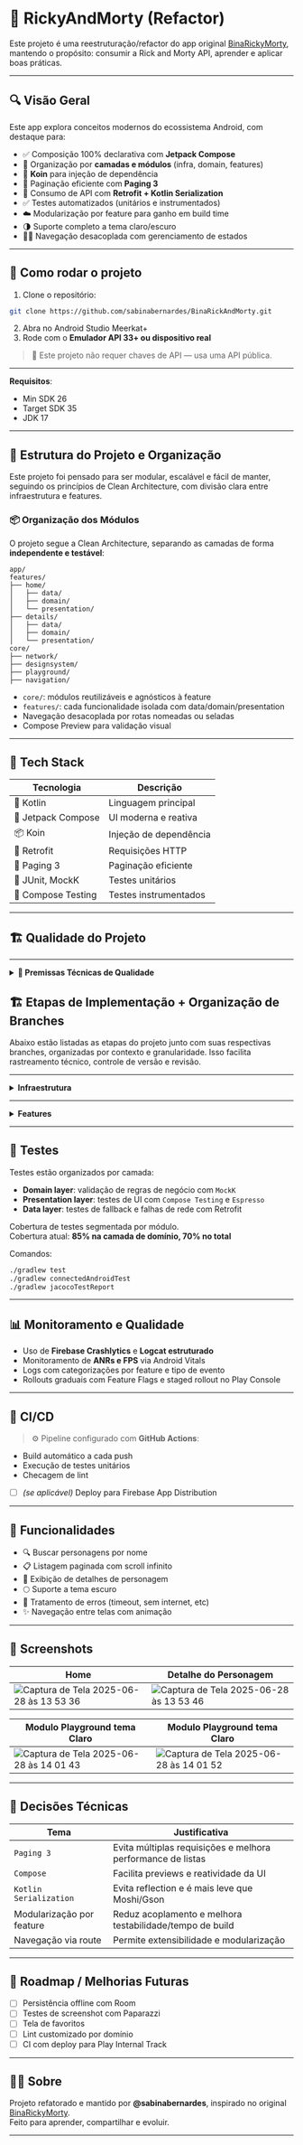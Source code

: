 # 🧠 RickyAndMorty (Refactor)

Este projeto é uma reestruturação/refactor do app original [BinaRickyMorty](https://github.com/sabinabernardes/BinaRickyMorty), mantendo o propósito: consumir a Rick and Morty API, aprender e aplicar boas práticas.

---

## 🔍 Visão Geral

Este app explora conceitos modernos do ecossistema Android, com destaque para:

- ✅ Composição 100% declarativa com **Jetpack Compose**
- 🧠 Organização por **camadas e módulos** (infra, domain, features)
- 💉 **Koin** para injeção de dependência
- 🔁 Paginação eficiente com **Paging 3**
- 🔌 Consumo de API com **Retrofit + Kotlin Serialization**
- ✅ Testes automatizados (unitários e instrumentados)
- ☁️ Modularização por feature para ganho em build time
- 🌗 Suporte completo a tema claro/escuro
- 👩‍🔬 Navegação desacoplada com gerenciamento de estados

---
## 🚀 Como rodar o projeto

1. Clone o repositório:
```bash
git clone https://github.com/sabinabernardes/BinaRickAndMorty.git
```

2. Abra no Android Studio Meerkat+  
3. Rode com o **Emulador API 33+ ou dispositivo real**

> 🔐 Este projeto não requer chaves de API — usa uma API pública.

---
**Requisitos**:  
- Min SDK 26  
- Target SDK 35  
- JDK 17

---

## 🧱 Estrutura do Projeto e Organização

Este projeto foi pensado para ser modular, escalável e fácil de manter, seguindo os princípios de Clean Architecture, com divisão clara entre infraestrutura e features.

### 📦 Organização dos Módulos

O projeto segue a Clean Architecture, separando as camadas de forma **independente e testável**:

```
app/
features/
├── home/
│   ├── data/
│   ├── domain/
│   └── presentation/
├── details/
│   ├── data/
│   ├── domain/
│   └── presentation/
core/
├── network/
├── designsystem/
├── playground/
├── navigation/
```

- `core/`: módulos reutilizáveis e agnósticos à feature  
- `features/`: cada funcionalidade isolada com data/domain/presentation  
- Navegação desacoplada por rotas nomeadas ou seladas  
- Compose Preview para validação visual

---
## 🧰 Tech Stack

| Tecnologia          | Descrição                           |
|---------------------|-------------------------------------|
| 🧬 Kotlin            | Linguagem principal                 |
| 🎨 Jetpack Compose  | UI moderna e reativa                |
| 📦 Koin             | Injeção de dependência              |
| 📡 Retrofit         | Requisições HTTP                    |
| 🔄 Paging 3         | Paginação eficiente                 |
| 🧪 JUnit, MockK     | Testes unitários                    |
| 🧪 Compose Testing  | Testes instrumentados               |

---

## 🏗️ Qualidade do Projeto
---
<details>
<summary><strong>🥇 Premissas Técnicas de Qualidade</strong></summary>

<br/>

- 🧱 **Arquitetura modular baseada em Clean Architecture**  
  Separação em camadas `data`, `domain` e `presentation`, com dependências unidirecionais e acoplamento mínimo entre módulos.

- 🧩 **Interface declarativa com Jetpack Compose**  
  Toda a camada de UI é construída exclusivamente com Compose, evitando uso misto com Views ou XML. Gerenciamento explícito de estado e reatividade controlada.

- 🎨 **Design System centralizado e orientado a tokens**  
  Todos os componentes visuais são implementados no módulo `:core:designsystem`, com base em tokens de cor, espaçamento e tipografia. Nenhum componente é recriado em features.

- 🌗 **Suporte nativo a temas claro e escuro**  
  O tema é adaptável ao sistema operacional, aplicado via `MaterialTheme`, e validado por meio de tela de playground visual.

- 🧭 **Navegação desacoplada via módulo dedicado**  
  A navegação é centralizada no módulo `:core:navigation`, utilizando rotas nomeadas ou sealed classes para garantir escalabilidade e segurança de tipo.

- 🧪 **Cobertura de testes como requisito de entrega**  
  Todas as camadas possuem testes unitários e/ou instrumentados. Pull requests devem conter validação automatizada e evidência de cobertura mínima.

- ⚙️ **Integração contínua automatizada (CI)**  
  Workflows via GitHub Actions executam build, lint e testes automaticamente em cada pull request. Falhas bloqueiam merge.

- 📝 **Commits e MRs vinculados a tarefas rastreáveis**  
  As mensagens de commit seguem convenções definidas. Todo merge request é associado a uma tarefa técnica clara e documentada.

- 🧪 **Playground para validação isolada de UI**  
  Cada componente visual é validado de forma independente no módulo `:core:playground` antes de ser integrado em features.

- 📚 **Documentação versionada e obrigatória**  
  README, templates e anotações técnicas são tratados como parte do código-fonte. Toda alteração relevante exige documentação correspondente.

</details>

## 🏗️ Etapas de Implementação + Organização de Branches

Abaixo estão listadas as etapas do projeto junto com suas respectivas branches, organizadas por contexto e granularidade. Isso facilita rastreamento técnico, controle de versão e revisão.

---

<details>
<summary><strong>Infraestrutura</strong></summary>

<br/>

### ✅ 001 - Setup inicial (`infra/001-project-setup`)
- Criação do projeto Android
- Configuração inicial do Gradle e arquivos base (`README`, `.gitignore`)

### ✅ 002 - GitHub Actions (`infra/002-github-actions`)
- Configuração do CI com GitHub Actions (build, lint, test)

### ✅ 003 - Templates de PR e Issues (`infra/003-pr-templates`)
- Adição de Pull Request e Issue templates na pasta `.github`

### ✅ 004 - Navegação (`infra/004-core-navigation-module`)
- Criação do módulo `:core:navigation`
- Abstrações para destinos (sealed classes ou rotas nomeadas)
- Suporte a argumentos entre telas
- Documentação dos ganhos (isolamento, preview, testes)

### ✅ 005 - Design System Base (`infra/005-core-designsystem-module`)
- Criação do módulo `:core:designsystem`

### ✅ 006 - Tokens (`infra/006-designsystem-tokens`)
- Definição de tokens de cor, tipografia e espaçamento

### ✅ 007 - Tema claro/escuro (`infra/007-designsystem-theme`)
- Suporte a modo claro/escuro com MaterialTheme

### ✅ 008 - Componentes visuais (`infra/008-designsystem-components`)
- Criação dos primeiros componentes reutilizáveis (Botão, TextField, etc.)

### ✅ 009 - Playground (`infra/009-playground-setup`)
- Módulo `:core:playground` para testes visuais (debug only)

### ✅ 010 - Testes instrumentados (`infra/010-ui-tests-setup`)
- Setup de testes com `ComposeTestRule`
- Testes visuais dos componentes

### ✅ 011 - Modulo de Network (`infra/011-network-setup`)
- Criar o modulo de `:core:network`
- Montar os tratamentos das chamadas de rede do projeto

</details>

---

<details>
<summary><strong>Features</strong></summary>

<br/>

### 🏠 Módulo de Home

#### ✅ Estrutura inicial (`feature/home/001-structure`)
- Criação do módulo `:features:home`
- Separação das camadas: `data`, `domain`, `presentation`
- 
#### ✅ Repositório e dados (`feature/home/002-data-layer`)
- Fonte de dados fake/local, DTOs, mappers

#### ✅ Casos de uso (`feature/home/003-domain-layer`)
- Lógica de negócio e abstrações

#### ✅ UI e ViewModel (`feature/home/004-presentation-layer`)
- Composable da tela inicial
- ViewModel + UiState

#### ✅ UI e ViewModel (`feature/home/005-di-adjusting`)
- Criar o Di e ajuste da camada de presentation
- ViewModel + UiState

#### ✅ Testes (`feature/home/006-tests`)
- Testes unitários por camada
- Testes de UI com Compose

#### ✅ Navegação (`feature/home/007-navigation`)
- Integração da Home com NavGraph
- Envio de ID para próxima tela

---

### 📄 Módulo de Detalhes

#### ✅ Estrutura inicial (`feature/detail/001-structure`)
- Criação do módulo `:features:detail` com base Clean

#### ✅ UI e estado (`feature/detail/002-presentation-layer`)
- Composable da tela de detalhes
- ViewModel + argumentos

#### ✅ Casos de uso (`feature/detail/003-domain-layer`)
- Lógica de negócio da tela de detalhe

#### ✅ Repositório e dados (`feature/detail/004-data-layer`)
- Fonte de dados, mapeamentos, simulação de API

#### ✅ Testes (`feature/detail/005-tests`)
- Unitários por camada
- UI test para fluxo principal

#### ✅ Navegação (`feature/detail/006-navigation`)
- Recebimento e uso do argumento de navegação via navArgs

</details>

---

## 🧪 Testes

Testes estão organizados por camada:

- **Domain layer**: validação de regras de negócio com `MockK`
- **Presentation layer**: testes de UI com `Compose Testing` e `Espresso`
- **Data layer**: testes de fallback e falhas de rede com Retrofit

Cobertura de testes segmentada por módulo.  
Cobertura atual: **85% na camada de domínio, 70% no total**

Comandos:

```bash
./gradlew test
./gradlew connectedAndroidTest
./gradlew jacocoTestReport
```

---

## 📊 Monitoramento e Qualidade

- Uso de **Firebase Crashlytics** e **Logcat estruturado**
- Monitoramento de **ANRs e FPS** via Android Vitals
- Logs com categorizações por feature e tipo de evento
- Rollouts graduais com Feature Flags e staged rollout no Play Console

---

## 🤖 CI/CD

> ⚙️ Pipeline configurado com **GitHub Actions**:

- Build automático a cada push
- Execução de testes unitários
- Checagem de lint
- [ ] *(se aplicável)* Deploy para Firebase App Distribution


---

## 📱 Funcionalidades

- 🔍 Buscar personagens por nome
- 📋 Listagem paginada com scroll infinito
- 💾 Exibição de detalhes de personagem
- 🌕 Suporte a tema escuro
- 🚫 Tratamento de erros (timeout, sem internet, etc)
- ✨ Navegação entre telas com animação

---

## 📸 Screenshots

| Home                       | Detalhe do Personagem           |
|----------------------------|----------------------------------|
| ![Captura de Tela 2025-06-28 às 13 53 36](https://github.com/user-attachments/assets/2020e3d5-6418-4527-a848-68e0d1573d20)|  ![Captura de Tela 2025-06-28 às 13 53 46](https://github.com/user-attachments/assets/6b37018e-668b-4bb3-89b6-e731558c4b38)|

| Modulo Playground tema Claro                | Modulo Playground tema Claro           |
|----------------------------|----------------------------------|
| ![Captura de Tela 2025-06-28 às 14 01 43](https://github.com/user-attachments/assets/3673c152-f2ba-465c-b829-ddda8c1e5335)| ![Captura de Tela 2025-06-28 às 14 01 52](https://github.com/user-attachments/assets/6e60fd43-58b6-4667-bc8c-7abae7adf1fb)|

---

## 🧠 Decisões Técnicas

| Tema                     | Justificativa                                                                 |
|--------------------------|------------------------------------------------------------------------------|
| `Paging 3`               | Evita múltiplas requisições e melhora performance de listas                  |
| `Compose`                | Facilita previews e reatividade da UI                                        |
| `Kotlin Serialization`   | Evita reflection e é mais leve que Moshi/Gson                                |
| Modularização por feature| Reduz acoplamento e melhora testabilidade/tempo de build                    |
| Navegação via route      | Permite extensibilidade e modularização                                     |

---

## 🧯 Roadmap / Melhorias Futuras

- [ ] Persistência offline com Room
- [ ] Testes de screenshot com Paparazzi
- [ ] Tela de favoritos
- [ ] Lint customizado por domínio
- [ ] CI com deploy para Play Internal Track

---

## 🧑‍💻 Sobre

Projeto refatorado e mantido por **@sabinabernardes**, inspirado no original [BinaRickyMorty](https://github.com/sabinabernardes/BinaRickyMorty).  
Feito para aprender, compartilhar e evoluir.

---

